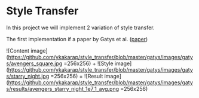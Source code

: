 # Style Transfer

In this project we will implement 2 variation of style transfer.  

The first implementation if a paper by Gatys et al. ([paper](https://arxiv.org/pdf/1508.06576.pdf))  

![Content image](https://github.com/ykakarap/style_transfer/blob/master/gatys/images/gatys/avengers_square.jpg =256x256) + ![Style image](https://github.com/ykakarap/style_transfer/blob/master/gatys/images/gatys/starry_night.jpg =256x256) = ![Result image](https://github.com/ykakarap/style_transfer/blob/master/gatys/images/gatys/results/avengers_starry_night_1e7_1_avg.png =256x256)